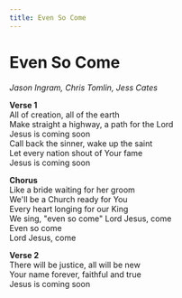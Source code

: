 ```yaml
---
title: Even So Come
---
```


# Even So Come

_Jason Ingram, Chris Tomlin, Jess Cates_

**Verse 1**  
All of creation, all of the earth  
Make straight a highway, a path for the Lord  
Jesus is coming soon  
Call back the sinner, wake up the saint  
Let every nation shout of Your fame  
Jesus is coming soon

**Chorus**  
Like a bride waiting for her groom  
We'll be a Church ready for You  
Every heart longing for our King  
We sing, "even so come"
Lord Jesus, come  
Even so come  
Lord Jesus, come

**Verse 2**  
There will be justice, all will be new  
Your name forever, faithful and true  
Jesus is coming soon